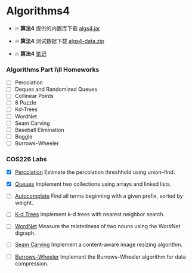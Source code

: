 # Algorithms4

- 🔥 **算法4** 提供的内置库下载 [algs4.jar](https://algs4.cs.princeton.edu/code/algs4.jar)

- 🔥 **算法4** 测试数据下载 [algs4-data.zip](https://algs4.cs.princeton.edu/code/algs4-data.zip)

- 🔥 **算法4** [笔记](https://github.com/MeandNi/Algorithms4-Common)

### Algorithms Part I\II Homeworks
- [ ] Percolation
- [ ] Deques and Randomized Queues
- [ ] Collinear Points
- [ ] 8 Puzzle
- [ ] Kd-Trees
- [ ] WordNet
- [ ] Seam Carving
- [ ] Baseball Elimination
- [ ] Boggle
- [ ] Burrows–Wheeler
### COS226 Labs

- [x] [Percolation](https://www.cs.princeton.edu/courses/archive/fall20/cos226/assignments/percolation/specification.php) Estimate the percolation threshhold using union–find.
- [x] [Queues](https://www.cs.princeton.edu/courses/archive/fall20/cos226/assignments/queues/specification.php) Implement two collections using arrays and linked lists.
- [ ] [Autocomplete](https://www.cs.princeton.edu/courses/archive/fall20/cos226/assignments/autocomplete/specification.php) Find all terms beginning with a given prefix, sorted by weight.
- [ ] [K-d Trees](https://www.cs.princeton.edu/courses/archive/fall20/cos226/assignments/kdtree/specification.php) Implement k-d trees with nearest neighbor search. 
- [ ] [WordNet](https://www.cs.princeton.edu/courses/archive/fall20/cos226/assignments/wordnet/specification.php) Measure the relatedness of two nouns using the WordNet digraph.
- [ ] [Seam Carving](https://www.cs.princeton.edu/courses/archive/fall20/cos226/assignments/seam/specification.php) Implement a content-aware image resizing algorithm.
- [ ] [Burrows–Wheeler](https://www.cs.princeton.edu/courses/archive/fall20/cos226/assignments/burrows/specification.php) Implement the Burrows–Wheeler algorithm for data compression.

